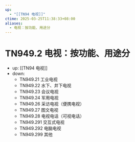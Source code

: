 ```yaml
---
up:
  - "[[TN94 电视]]"
ctime: 2025-03-25T11:38:33+08:00
aliases:
  - 电视：按功能、用途分
---
```


# TN949.2 电视：按功能、用途分

- up: [[TN94 电视]]
- down:	
	- TN949.21 工业电视
	- TN949.22 水下、井下电视
	- TN949.23 会议电视
	- TN949.24 军用电视
	- TN949.26 采访电视（便携电视）
	- TN949.27 图文电视
	- TN949.28 电视电话（可视电话）
	- TN949.291 交互式电视
	- TN949.292 电脑电视
	- TN949.299 其他
	
